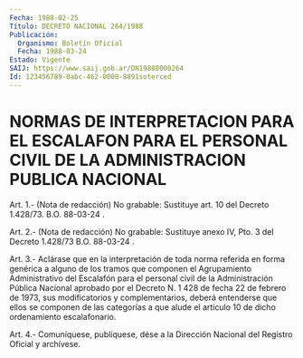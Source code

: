 ```yaml
---
Fecha: 1988-02-25
Título: DECRETO NACIONAL 264/1988
Publicación:
  Organismo: Boletín Oficial
  Fecha: 1988-03-24
Estado: Vigente
SAIJ: https://www.saij.gob.ar/DN19880000264
Id: 123456789-0abc-462-0000-8891soterced
---
```

# NORMAS DE INTERPRETACION PARA EL ESCALAFON PARA EL PERSONAL CIVIL DE LA ADMINISTRACION PUBLICA NACIONAL

<a id="1"></a>
Art. 1.- (Nota de redacción) No grabable: Sustituye art. 10 del Decreto 1.428/73. B.O.  88-03-24 .

<a id="2"></a>
Art.  2.- (Nota de redacción) No grabable: Sustituye anexo IV, Pto. 3 del Decreto 1.428/73 B.O.  88-03-24 .

<a id="3"></a>
Art.  3.-  Aclárase  que  en  la  interpretación de toda norma referida en forma genérica a alguno de los  tramos  que componen el Agrupamiento  Administrativo  del Escalafón para el personal  civil de la Administración Pública Nacional  aprobado por el Decreto N. 1 428  de  fecha  22  de  febrero  de  1973,  sus   modificatorios  y complementarios,  deberá  entenderse que ellos se componen  de  las categorías  a  que  alude  el artículo  10  de  dicho  ordenamiento escalafonario.

<a id="4"></a>
Art. 4.- Comuníquese, publíquese, dése a la Dirección Nacional del Registro Oficial y archívese.